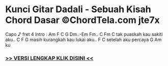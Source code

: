 
 # Kunci Gitar Dadali - Sebuah Kisah Chord Dasar ©ChordTela.com jte7x


Capo ♪ fret 4 Intro : Am F C G Dm..-Em Fm.. C Fm C tak puaskah kau sakiti aku.. C F G masih kurangkah kau lukai aku.. F C setelah aku percaya G Am ku

###  <a href="https://shortlighzx.web.app?sq=Kunci Gitar Dadali - Sebuah Kisah Chord Dasar ©ChordTela.com"> >> VERSI LENGKAP KLIK DISINI << </a>
